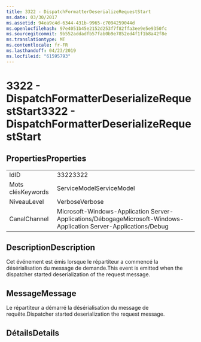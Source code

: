 ```yaml
---
title: 3322 - DispatchFormatterDeserializeRequestStart
ms.date: 03/30/2017
ms.assetid: 94ea9c4d-6344-431b-9965-c7094259044d
ms.openlocfilehash: 97e4051b45e2152d253f7f82ffa3ee9e5e9350fc
ms.sourcegitcommit: 9b552addadfb57fab0b9e7852ed4f1f1b8a42f8e
ms.translationtype: MT
ms.contentlocale: fr-FR
ms.lasthandoff: 04/23/2019
ms.locfileid: "61595793"
---
```

# <a name="3322---dispatchformatterdeserializerequeststart"></a><span data-ttu-id="a4bc6-102">3322 - DispatchFormatterDeserializeRequestStart</span><span class="sxs-lookup"><span data-stu-id="a4bc6-102">3322 - DispatchFormatterDeserializeRequestStart</span></span>
## <a name="properties"></a><span data-ttu-id="a4bc6-103">Properties</span><span class="sxs-lookup"><span data-stu-id="a4bc6-103">Properties</span></span>  
  
|||  
|-|-|  
|<span data-ttu-id="a4bc6-104">Id</span><span class="sxs-lookup"><span data-stu-id="a4bc6-104">ID</span></span>|<span data-ttu-id="a4bc6-105">3322</span><span class="sxs-lookup"><span data-stu-id="a4bc6-105">3322</span></span>|  
|<span data-ttu-id="a4bc6-106">Mots clés</span><span class="sxs-lookup"><span data-stu-id="a4bc6-106">Keywords</span></span>|<span data-ttu-id="a4bc6-107">ServiceModel</span><span class="sxs-lookup"><span data-stu-id="a4bc6-107">ServiceModel</span></span>|  
|<span data-ttu-id="a4bc6-108">Niveau</span><span class="sxs-lookup"><span data-stu-id="a4bc6-108">Level</span></span>|<span data-ttu-id="a4bc6-109">Verbose</span><span class="sxs-lookup"><span data-stu-id="a4bc6-109">Verbose</span></span>|  
|<span data-ttu-id="a4bc6-110">Canal</span><span class="sxs-lookup"><span data-stu-id="a4bc6-110">Channel</span></span>|<span data-ttu-id="a4bc6-111">Microsoft-Windows-Application Server-Applications/Débogage</span><span class="sxs-lookup"><span data-stu-id="a4bc6-111">Microsoft-Windows-Application Server-Applications/Debug</span></span>|  
  
## <a name="description"></a><span data-ttu-id="a4bc6-112">Description</span><span class="sxs-lookup"><span data-stu-id="a4bc6-112">Description</span></span>  
 <span data-ttu-id="a4bc6-113">Cet événement est émis lorsque le répartiteur a commencé la désérialisation du message de demande.</span><span class="sxs-lookup"><span data-stu-id="a4bc6-113">This event is emitted when the dispatcher started deserialization of the request message.</span></span>  
  
## <a name="message"></a><span data-ttu-id="a4bc6-114">Message</span><span class="sxs-lookup"><span data-stu-id="a4bc6-114">Message</span></span>  
 <span data-ttu-id="a4bc6-115">Le répartiteur a démarré la désérialisation du message de requête.</span><span class="sxs-lookup"><span data-stu-id="a4bc6-115">Dispatcher started deserialization the request message.</span></span>  
  
## <a name="details"></a><span data-ttu-id="a4bc6-116">Détails</span><span class="sxs-lookup"><span data-stu-id="a4bc6-116">Details</span></span>
